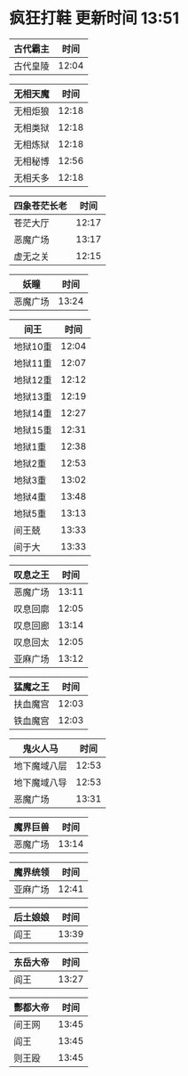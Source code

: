 # 疯狂打鞋 更新时间 13:51

| 古代霸主   | 时间    |
|--------|-------|
| 古代皇陵 | 12:04 |

| 无相天魔   | 时间    |
|--------|-------|
| 无相炬狼 | 12:18 |
| 无相类狱 | 12:18 |
| 无相炼狱 | 12:18 |
| 无相秘博 | 12:56 |
| 无相夭多 | 12:18 |

| 四象苍茫长老   | 时间    |
|--------|-------|
| 苍茫大厅 | 12:17 |
| 恶魔广场 | 13:17 |
| 虚无之关 | 12:15 |

| 妖瞳   | 时间    |
|--------|-------|
| 恶魔广场 | 13:24 |

| 间王   | 时间    |
|--------|-------|
| 地狱10重 | 12:04 |
| 地狱11重 | 12:07 |
| 地狱12重 | 12:12 |
| 地狱13重 | 12:19 |
| 地狱14重 | 12:27 |
| 地狱15重 | 12:31 |
| 地狱1重 | 12:38 |
| 地狱2重 | 12:53 |
| 地狱3重 | 13:02 |
| 地狱4重 | 13:48 |
| 地狱5重 | 13:13 |
| 间王兢 | 13:33 |
| 间于大 | 13:33 |

| 叹息之王   | 时间    |
|--------|-------|
| 恶魔广场 | 13:11 |
| 叹息回廓 | 12:05 |
| 叹息回廊 | 13:14 |
| 叹息回太 | 12:05 |
| 亚麻广场 | 13:12 |

| 猛魔之王   | 时间    |
|--------|-------|
| 扶血魔宫 | 12:03 |
| 铁血魔宫 | 12:03 |

| 鬼火人马   | 时间    |
|--------|-------|
| 地下魔域八层 | 12:53 |
| 地下魔域八导 | 12:53 |
| 恶魔广场 | 13:31 |

| 魔界巨兽   | 时间    |
|--------|-------|
| 恶魔广场 | 13:14 |

| 魔界统领   | 时间    |
|--------|-------|
| 亚麻广场 | 12:41 |

| 后土娘娘   | 时间    |
|--------|-------|
| 阎王 | 13:39 |

| 东岳大帝   | 时间    |
|--------|-------|
| 阎王 | 13:27 |

| 酆都大帝   | 时间    |
|--------|-------|
| 间王网 | 13:45 |
| 阎王 | 13:45 |
| 则王殴 | 13:45 |